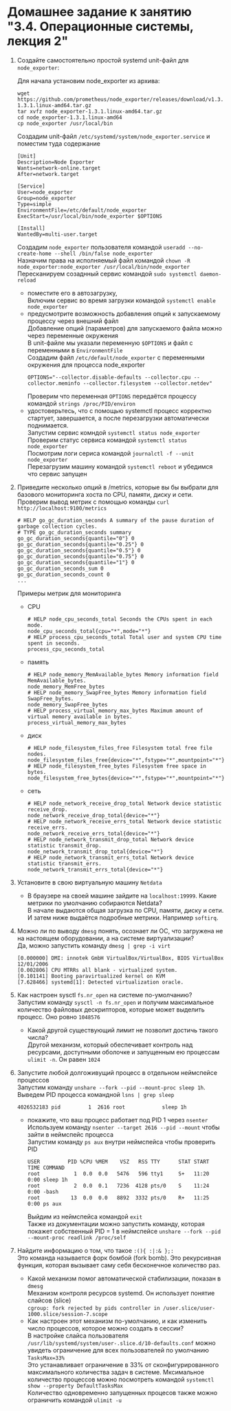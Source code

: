 # Домашнее задание к занятию "3.4. Операционные системы, лекция 2"

1. Создайте самостоятельно простой systemd unit-файл для `node_exporter`:  

    Для начала установим node_exporter из архива:  
    ```
    wget https://github.com/prometheus/node_exporter/releases/download/v1.3.1/node_exporter-1.3.1.linux-amd64.tar.gz
    tar xvfz node_exporter-1.3.1.linux-amd64.tar.gz
    cd node_exporter-1.3.1.linux-amd64
    cp node_exporter /usr/local/bin
    ```
    
    Создадим unit-файл `/etc/systemd/system/node_exporter.service` и поместим туда содержание  
    ```
    [Unit]
    Description=Node Exporter
    Wants=network-online.target
    After=network.target

    [Service]
    User=node_exporter
    Group=node_exporter
    Type=simple
    EnvironmentFile=/etc/default/node_exporter
    ExecStart=/usr/local/bin/node_exporter $OPTIONS

    [Install]
    WantedBy=multi-user.target
    ```    
    Создадим `node_exporter` пользователя командой `useradd --no-create-home --shell /bin/false node_exporter`  
    Назначим права на исполняемый файл командой `chown -R node_exporter:node_exporter /usr/local/bin/node_exporter`  
    Пересканируем созаднный сервис командой `sudo systemctl daemon-reload`   
    * поместите его в автозагрузку,  
    Включим сервис во время загрузки командой `systemctl enable node_exporter`  
    * предусмотрите возможность добавления опций к запускаемому процессу через внешний файл    
    Добавление опций (параметров) для запускаемого файла можно через переменные окружения  
    В unit-файле мы указали переменную `$OPTIONS` и файл с переменными в `EnvironmentFile`  
    Создадим файл `/etc/default/node_exporter` с переменными окружения для процесса node_exporter
        ```
        OPTIONS="--collector.disable-defaults --collector.cpu --collector.meminfo --collector.filesystem --collector.netdev"
        ```
        Проверим что переменная `OPTIONS` передаётся процессу командой `strings /proc/PID/environ`  
    * удостоверьтесь, что с помощью systemctl процесс корректно стартует, завершается, а после перезагрузки автоматически поднимается.  
    Запустим сервис комндой `systemctl status node_exporter`  
    Проверим статус сервиса командой `systemctl status node_exporter`  
    Посмотрим логи сериса командой `journalctl -f --unit node_exporter`  
    Перезагрузим машину командой `systemctl reboot` и убедимся что сервис запущен  

1. Приведите несколько опций в /metrics, которые вы бы выбрали для базового мониторинга хоста по CPU, памяти, диску и сети.  
Проверим вывод метрик с помощью команды `curl http://localhost:9100/metrics`
    ```
    # HELP go_gc_duration_seconds A summary of the pause duration of garbage collection cycles.
    # TYPE go_gc_duration_seconds summary
    go_gc_duration_seconds{quantile="0"} 0
    go_gc_duration_seconds{quantile="0.25"} 0
    go_gc_duration_seconds{quantile="0.5"} 0
    go_gc_duration_seconds{quantile="0.75"} 0
    go_gc_duration_seconds{quantile="1"} 0
    go_gc_duration_seconds_sum 0
    go_gc_duration_seconds_count 0
    ...
    ```
    
    Примеры метрик для мониторинга   
    * CPU  
        ```
        # HELP node_cpu_seconds_total Seconds the CPUs spent in each mode.
        node_cpu_seconds_total{cpu="*",mode="*"}
        # HELP process_cpu_seconds_total Total user and system CPU time spent in seconds.
        process_cpu_seconds_total
        ```
    * память  
        ```
        # HELP node_memory_MemAvailable_bytes Memory information field MemAvailable_bytes.
        node_memory_MemFree_bytes
        # HELP node_memory_SwapFree_bytes Memory information field SwapFree_bytes.
        node_memory_SwapFree_bytes
        # HELP process_virtual_memory_max_bytes Maximum amount of virtual memory available in bytes.
        process_virtual_memory_max_bytes
        ```
    * диск  
        ```
        # HELP node_filesystem_files_free Filesystem total free file nodes.
        node_filesystem_files_free{device="*",fstype="*",mountpoint="*"}
        # HELP node_filesystem_free_bytes Filesystem free space in bytes.
        node_filesystem_free_bytes{device="*",fstype="*",mountpoint="*"}
        ```
    * сеть  
        ```
        # HELP node_network_receive_drop_total Network device statistic receive_drop.
        node_network_receive_drop_total{device="*"}
        # HELP node_network_receive_errs_total Network device statistic receive_errs.
        node_network_receive_errs_total{device="*"}
        # HELP node_network_transmit_drop_total Network device statistic transmit_drop.
        node_network_transmit_drop_total{device="*"}
        # HELP node_network_transmit_errs_total Network device statistic transmit_errs.
        node_network_transmit_errs_total{device="*"}
        ```

3. Установите в свою виртуальную машину `Netdata`    
    * В браузере на своей машине зайдите на `localhost:19999`. Какие метрики по умолчанию собираются Netdata?  
    В начале выдаются общая загрузка по CPU, памяти, диску и сети. И затем ниже выдаётся подробные метрики. Например `softirq`.
  
1. Можно ли по выводу `dmesg` понять, осознает ли ОС, что загружена не на настоящем оборудовании, а на системе виртуализации?  
Да, можно запустить команду `dmesg | grep -i virt`  
    ```
    [0.000000] DMI: innotek GmbH VirtualBox/VirtualBox, BIOS VirtualBox 12/01/2006
    [0.002806] CPU MTRRs all blank - virtualized system.
    [0.101141] Booting paravirtualized kernel on KVM
    [7.628466] systemd[1]: Detected virtualization oracle.
    ```

3. Как настроен sysctl `fs.nr_open` на системе по-умолчанию?  
Запустим команду `sysctl -n fs.nr_open` и получим максимальное количество файловых дескрипторов, которые может выделить процесс. Оно ровно `1048576`  
    * Какой другой существующий лимит не позволит достичь такого числа?  
    Другой механизм, который обеспечивает контроль над ресурсами, доступными оболочке и запущенным ею процессам `ulimit -n`. Он равен `1024`  
4. Запустите любой долгоживущий процесс в отдельном неймспейсе процессов  
Запустим команду `unshare --fork --pid --mount-proc sleep 1h`. Выведем PID процесса командной `lsns | grep sleep`  
    ```
    4026532183 pid         1  2616 root            sleep 1h
    ```
    * покажите, что ваш процесс работает под PID 1 через `nsenter`  
    Используем команду `nsenter --target 2616 --pid --mount` чтобы зайти в неймспейс процесса  
    Запустим команду `ps aux` внутри неймспейса чтобы проверить PID  
        ```
        USER         PID %CPU %MEM    VSZ   RSS TTY      STAT START   TIME COMMAND
        root           1  0.0  0.0   5476   596 tty1     S+   11:20   0:00 sleep 1h
        root           2  0.0  0.1   7236  4128 pts/0    S    11:24   0:00 -bash
        root          13  0.0  0.0   8892  3332 pts/0    R+   11:25   0:00 ps aux
        ```
        Выйдим из неймспейса командой `exit`  
        Также из документации можно запустить команду, которая покажет собственный PID = 1 в неймспейсе `unshare --fork --pid --mount-proc readlink /proc/self`  
5. Найдите информацию о том, что такое `:(){ :|:& };:`  
Это команда называется форк бомбой (fork bomb).  Это рекурсивная функция, которая вызывает саму себя бесконечное количество раз.
    * Какой механизм помог автоматической стабилизации, показан в `dmesg`  
    Механизм контроля ресурсов systemd. Он использует понятие слайсов (slice)  
    `cgroup: fork rejected by pids controller in /user.slice/user-1000.slice/session-7.scope`  
    * Как настроен этот механизм по-умолчанию, и как изменить число процессов, которое можно создать в сессии?  
    В настройке слайса пользователя `/usr/lib/systemd/system/user-.slice.d/10-defaults.conf` можно увидеть ограничение для всех пользователей по умолчанию  
    `TasksMax=33%`  
    Это устанавливает ограничение в 33% от сконфигурированного максимального количества задач в системе. 
    Мксимальное количество процессов можно посмотреть командой `systemctl show --property DefaultTasksMax`  
    Количество одновременно запущенных процесов также можно ограничить командой  `ulimit -u` 
    
